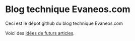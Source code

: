 # Blog technique Evaneos.com

Ceci est le dépot github du blog technique Evaneos.com

Voici des [idées de futurs articles](https://github.com/Evaneos/Evaneos.github.io/idees_articles.md).

